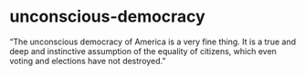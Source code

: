 # unconscious-democracy
“The unconscious democracy of America is a very fine thing. It is a true and deep and instinctive assumption of the equality of citizens, which even voting and elections have not destroyed.”
